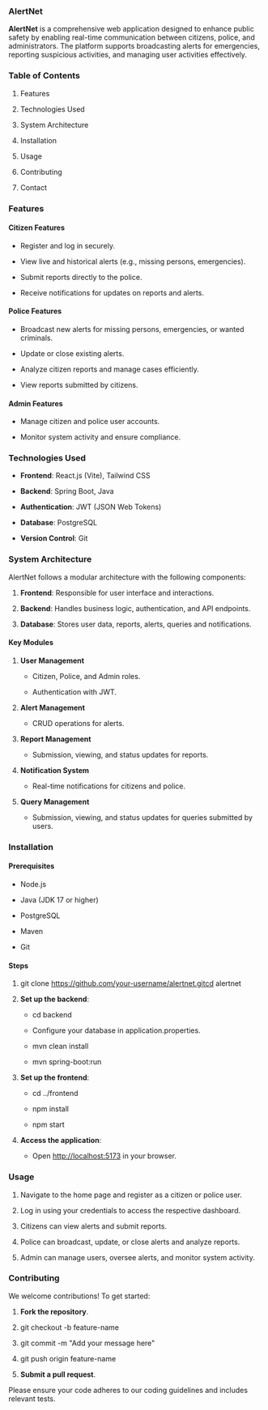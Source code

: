 ### **AlertNet**

**AlertNet** is a comprehensive web application designed to enhance public safety by enabling real-time communication between citizens, police, and administrators. The platform supports broadcasting alerts for emergencies, reporting suspicious activities, and managing user activities effectively.

### **Table of Contents**

1.  Features
    
2.  Technologies Used
    
3.  System Architecture
    
4.  Installation
    
5.  Usage
    
6.  Contributing
    
7.  Contact
    

### **Features**

#### **Citizen Features**

*   Register and log in securely.
    
*   View live and historical alerts (e.g., missing persons, emergencies).
    
*   Submit reports directly to the police.
    
*   Receive notifications for updates on reports and alerts.
    

#### **Police Features**

*   Broadcast new alerts for missing persons, emergencies, or wanted criminals.
    
*   Update or close existing alerts.
    
*   Analyze citizen reports and manage cases efficiently.
    
*   View reports submitted by citizens.
    

#### **Admin Features**

*   Manage citizen and police user accounts.
    
*   Monitor system activity and ensure compliance.
    

### **Technologies Used**

*   **Frontend**: React.js (Vite), Tailwind CSS
    
*   **Backend**: Spring Boot, Java
    
*   **Authentication**: JWT (JSON Web Tokens)
    
*   **Database**: PostgreSQL
    
*   **Version Control**: Git
    

### **System Architecture**

AlertNet follows a modular architecture with the following components:

1.  **Frontend**: Responsible for user interface and interactions.
    
2.  **Backend**: Handles business logic, authentication, and API endpoints.
    
3.  **Database**: Stores user data, reports, alerts, queries and notifications.
    

#### **Key Modules**

1.  **User Management**
    
    *   Citizen, Police, and Admin roles.
        
    *   Authentication with JWT.
        
2.  **Alert Management**
    
    *   CRUD operations for alerts.
        
3.  **Report Management**
    
    *   Submission, viewing, and status updates for reports.
        
4.  **Notification System**
    
    *   Real-time notifications for citizens and police.
        
3.  **Query Management**
    
    *   Submission, viewing, and status updates for queries submitted by users.
        

### **Installation**

#### **Prerequisites**

*   Node.js
    
*   Java (JDK 17 or higher)
    
*   PostgreSQL
    
*   Maven
    
*   Git
    

#### **Steps**

1.  git clone https://github.com/your-username/alertnet.gitcd alertnet
    
2.  **Set up the backend**:
    
    *   cd backend
        
    *   Configure your database in application.properties.
        
    *   mvn clean install
        
    *   mvn spring-boot:run
        
3.  **Set up the frontend**:
    
    *   cd ../frontend
        
    *   npm install
        
    *   npm start
        
4.  **Access the application**:
    
    *   Open [http://localhost:5173](http://localhost:5173) in your browser.
        

### **Usage**

1.  Navigate to the home page and register as a citizen or police user.
    
2.  Log in using your credentials to access the respective dashboard.
    
3.  Citizens can view alerts and submit reports.
    
4.  Police can broadcast, update, or close alerts and analyze reports.
    
5.  Admin can manage users, oversee alerts, and monitor system activity.
    

### **Contributing**

We welcome contributions! To get started:

1.  **Fork the repository**.
    
2.  git checkout -b feature-name
    
3.  git commit -m "Add your message here"
    
4.  git push origin feature-name
    
5.  **Submit a pull request**.
    

Please ensure your code adheres to our coding guidelines and includes relevant tests.
